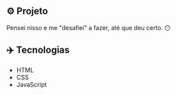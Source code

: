 ## ⚙️ Projeto
Pensei nisso e me "desafiei" a fazer, até que deu certo. 😶

## ✈️ Tecnologias
- HTML 
- CSS 
- JavaScript